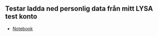 ## Testar ladda ned personlig data från mitt LYSA test konto
* [Notebook](https://github.com/salgo60/Lysa/blob/main/Notebook/Lysa_analys.ipynb)
